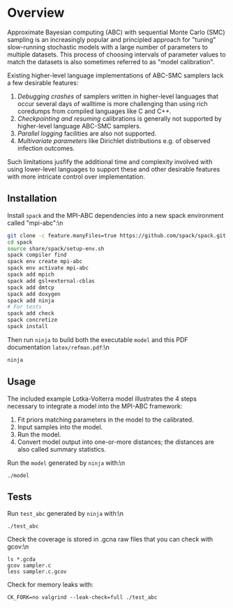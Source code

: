 # Overview

Approximate Bayesian computing (ABC) with sequential Monte Carlo (SMC) sampling
is an increasingly popular and principled approach for "tuning" slow-running
stochastic models with a large number of parameters to multiple datasets.  This
process of choosing intervals of parameter values to match the datasets is also
sometimes referred to as "model calibration".

Existing higher-level language implementations of ABC-SMC samplers lack a few
desirable features:

1. *Debugging crashes* of samplers written in higher-level languages that occur
   several days of walltime is more challenging than using rich coredumps from
   compiled languages like C and C++.
2. *Checkpointing and resuming* calibrations is generally not supported by
   higher-level language ABC-SMC samplers.
3. *Parallel logging* facilities are also not supported.
4. *Multivariate parameters* like Dirichlet distributions e.g. of observed
   infection outcomes.

Such limitations jusfify the additional time and complexity involved with using
lower-level languages to support these and other desirable features with more
intricate control over implementation.

## Installation

Install `spack` and the MPI-ABC dependencies into a new spack environment
called "mpi-abc":\n

```bash
git clone -c feature.manyFiles=true https://github.com/spack/spack.git
cd spack
source share/spack/setup-env.sh
spack compiler find
spack env create mpi-abc
spack env activate mpi-abc
spack add mpich
spack add gsl+external-cblas
spack add dmtcp
spack add doxygen
spack add ninja
# For tests
spack add check
spack concretize
spack install
```

Then run `ninja` to build both the executable `model` and this PDF
documentation `latex/refman.pdf`:\n

```bash
ninja
```

## Usage

The included example Lotka-Volterra model illustrates the 4 steps necessary to
integrate a model into the MPI-ABC framework:

1. Fit priors matching parameters in the model to the calibrated.
2. Input samples into the model.
3. Run the model.
4. Convert model output into one-or-more distances; the distances are also
   called summary statistics.
   
Run the `model` generated by `ninja` with:\n

```
./model
```

## Tests

Run `test_abc` generated by `ninja` with:\n

```
./test_abc
```

Check the coverage is stored in .gcna raw files that you can check with gcov:\n

```
ls *.gcda
gcov sampler.c
less sampler.c.gcov
```

Check for memory leaks with:

```
CK_FORK=no valgrind --leak-check=full ./test_abc
```
